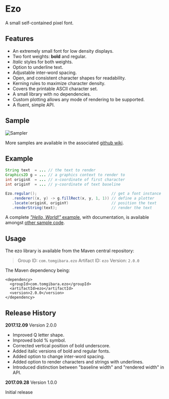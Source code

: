 # Ezo
A small self-contained pixel font.

## Features

 * An extremely small font for low density displays.
 * Two font weights: **bold** and regular.
 * *Italic* styles for both weights.
 * Option to underline text.
 * Adjustable inter-word spacing.
 * Open, and consistent character shapes for readability.
 * Kerning rules to maximize character density.
 * Covers the printable ASCII character set.
 * A small library with no dependencies.
 * Custom plotting allows any mode of rendering to be supported.
 * A fluent, simple API.

## Sample

![Sampler](https://github.com/tomgibara/ezo/wiki/images/ezo_sampler.png)

More samples are available in the associated [github wiki][0].

## Example

```java
String text  = ... // the text to render
Graphics2D g = ... // a graphics context to render to
int originX  = ... // x-coordinate of first character
int originY  = ... // y-coordinate of text baseline

Ezo.regular();                                 // get a font instance
   .renderer((x, y) -> g.fillRect(x, y, 1, 1)) // define a plotter
   .locate(originX, originY)                   // position the text
   .renderString(text);                        // render the text
```
A complete [*"Hello, World!"* example][1], with documentation, is available
amongst [other sample code][2].

## Usage

The ezo library is available from the Maven central repository:

> Group ID:    `com.tomgibara.ezo`
> Artifact ID: `ezo`
> Version:     `2.0.0`

The Maven dependency being:

    <dependency>
      <groupId>com.tomgibara.ezo</groupId>
      <artifactId>ezo</artifactId>
      <version>2.0.0</version>
    </dependency>

## Release History

**2017.12.09** Version 2.0.0

 * Improved Q letter shape.
 * Improved bold % symbol.
 * Corrected vertical position of bold underscore.
 * Added italic versions of bold and regular fonts.
 * Added option to change inter-word spacing.
 * Added option to render characters and strings with underlines.
 * Introduced distinction between "baseline width" and "rendered width" in API.


**2017.09.28** Version 1.0.0

 Initial release

[0]: https://github.com/tomgibara/ezo/wiki
[1]: https://github.com/tomgibara/ezo/blob/master/src/test/java/com/tomgibara/ezo/EzoHelloWorld.java
[2]: https://github.com/tomgibara/ezo/blob/master/src/test/java/com/tomgibara/ezo/
